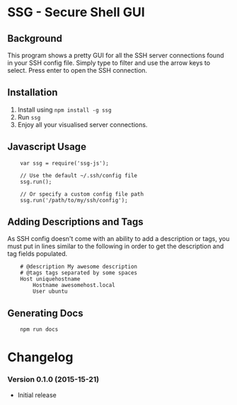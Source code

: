 # SSG - Secure Shell GUI

## Background
This program shows a pretty GUI for all the SSH server connections found in your SSH config file.
Simply type to filter and use the arrow keys to select. Press enter to open the SSH connection.

## Installation
1. Install using `npm install -g ssg`
2. Run ``ssg`` 
3. Enjoy all your visualised server connections.

## Javascript Usage
```
	var ssg = require('ssg-js');

	// Use the default ~/.ssh/config file
	ssg.run();

	// Or specify a custom config file path
	ssg.run('/path/to/my/ssh/config');
```

## Adding Descriptions and Tags
As SSH config doesn't come with an ability to add a description or tags, you must put in lines similar to the following in order to get the description and tag fields populated.

```
	# @description My awesome description
	# @tags tags separated by some spaces
	Host uniquehostname
		Hostname awesomehost.local
		User ubuntu
```

## Generating Docs

```
	npm run docs
```

# Changelog
### Version 0.1.0 (2015-15-21)
* Initial release

